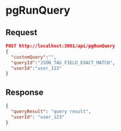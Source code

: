# pgRunQuery

## Request

```json
POST http://localhost:3001/api/pgRunQuery
{
  "customQuery":"",
  "queryId":"JSON_TAG_FIELD_EXACT_MATCH",
  "userId":"user_123"
}
```

## Response

```json
{
  "queryResult": "query result",
  "userId": "user_123"
}
```

